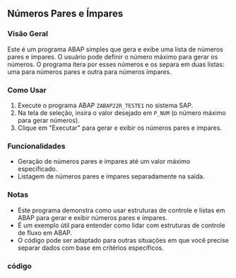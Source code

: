 ## Números Pares e Ímpares

### Visão Geral
Este é um programa ABAP simples que gera e exibe uma lista de números pares e ímpares. O usuário pode definir o número máximo para gerar os números. O programa itera por esses números e os separa em duas listas: uma para números pares e outra para números ímpares.

### Como Usar
1. Execute o programa ABAP `ZABAP22R_TESTE1` no sistema SAP.
2. Na tela de seleção, insira o valor desejado em `P_NUM` (o número máximo para gerar números).
3. Clique em "Executar" para gerar e exibir os números pares e ímpares.

### Funcionalidades
- Geração de números pares e ímpares até um valor máximo especificado.
- Listagem de números pares e ímpares separadamente na saída.

### Notas
- Este programa demonstra como usar estruturas de controle e listas em ABAP para gerar e exibir números pares e ímpares.
- É um exemplo útil para entender como lidar com estruturas de controle de fluxo em ABAP.
- O código pode ser adaptado para outras situações em que você precise separar dados com base em critérios específicos.



### código

